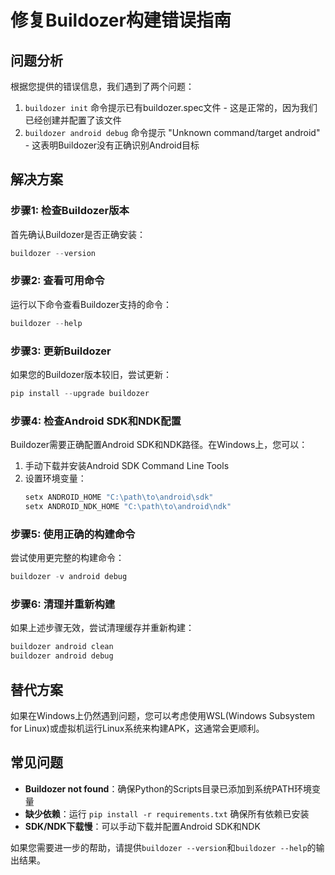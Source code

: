 # 修复Buildozer构建错误指南

## 问题分析
根据您提供的错误信息，我们遇到了两个问题：
1. `buildozer init` 命令提示已有buildozer.spec文件 - 这是正常的，因为我们已经创建并配置了该文件
2. `buildozer android debug` 命令提示 "Unknown command/target android" - 这表明Buildozer没有正确识别Android目标

## 解决方案

### 步骤1: 检查Buildozer版本
首先确认Buildozer是否正确安装：
```powershell
buildozer --version
```

### 步骤2: 查看可用命令
运行以下命令查看Buildozer支持的命令：
```powershell
buildozer --help
```

### 步骤3: 更新Buildozer
如果您的Buildozer版本较旧，尝试更新：
```powershell
pip install --upgrade buildozer
```

### 步骤4: 检查Android SDK和NDK配置
Buildozer需要正确配置Android SDK和NDK路径。在Windows上，您可以：
1. 手动下载并安装Android SDK Command Line Tools
2. 设置环境变量：
   ```powershell
   setx ANDROID_HOME "C:\path\to\android\sdk"
   setx ANDROID_NDK_HOME "C:\path\to\android\ndk"
   ```

### 步骤5: 使用正确的构建命令
尝试使用更完整的构建命令：
```powershell
buildozer -v android debug
```

### 步骤6: 清理并重新构建
如果上述步骤无效，尝试清理缓存并重新构建：
```powershell
buildozer android clean
buildozer android debug
```

## 替代方案
如果在Windows上仍然遇到问题，您可以考虑使用WSL(Windows Subsystem for Linux)或虚拟机运行Linux系统来构建APK，这通常会更顺利。

## 常见问题
- **Buildozer not found**：确保Python的Scripts目录已添加到系统PATH环境变量
- **缺少依赖**：运行 `pip install -r requirements.txt` 确保所有依赖已安装
- **SDK/NDK下载慢**：可以手动下载并配置Android SDK和NDK

如果您需要进一步的帮助，请提供`buildozer --version`和`buildozer --help`的输出结果。